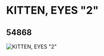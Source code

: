 # KITTEN, EYES "2"
## 54868
![KITTEN, EYES "2"](https://lc-www-live-s.legocdn.com/media/bricks/5/2/4285963.jpg)
